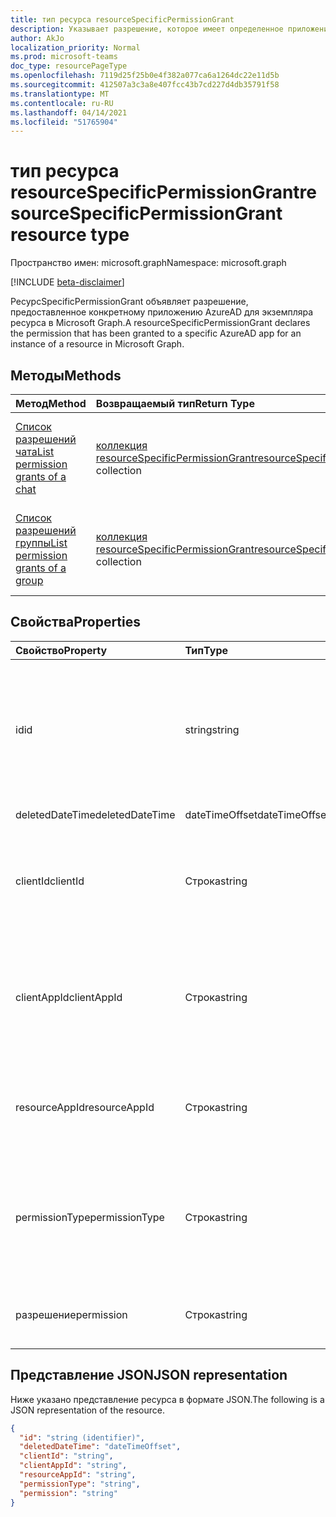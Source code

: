 ```yaml
---
title: тип ресурса resourceSpecificPermissionGrant
description: Указывает разрешение, которое имеет определенное приложение Azure AD.
author: AkJo
localization_priority: Normal
ms.prod: microsoft-teams
doc_type: resourcePageType
ms.openlocfilehash: 7119d25f25b0e4f382a077ca6a1264dc22e11d5b
ms.sourcegitcommit: 412507a3c3a8e407fcc43b7cd227d4db35791f58
ms.translationtype: MT
ms.contentlocale: ru-RU
ms.lasthandoff: 04/14/2021
ms.locfileid: "51765904"
---
```

# <a name="resourcespecificpermissiongrant-resource-type"></a><span data-ttu-id="8e0f1-103">тип ресурса resourceSpecificPermissionGrant</span><span class="sxs-lookup"><span data-stu-id="8e0f1-103">resourceSpecificPermissionGrant resource type</span></span>

<span data-ttu-id="8e0f1-104">Пространство имен: microsoft.graph</span><span class="sxs-lookup"><span data-stu-id="8e0f1-104">Namespace: microsoft.graph</span></span>

[!INCLUDE [beta-disclaimer](../../includes/beta-disclaimer.md)]

<span data-ttu-id="8e0f1-105">РесурсSpecificPermissionGrant объявляет разрешение, предоставленное конкретному приложению AzureAD для экземпляра ресурса в Microsoft Graph.</span><span class="sxs-lookup"><span data-stu-id="8e0f1-105">A resourceSpecificPermissionGrant declares the permission that has been granted to a specific AzureAD app for an instance of a resource in Microsoft Graph.</span></span>

## <a name="methods"></a><span data-ttu-id="8e0f1-106">Методы</span><span class="sxs-lookup"><span data-stu-id="8e0f1-106">Methods</span></span>

|  <span data-ttu-id="8e0f1-107">Метод</span><span class="sxs-lookup"><span data-stu-id="8e0f1-107">Method</span></span>                                                                   |  <span data-ttu-id="8e0f1-108">Возвращаемый тип</span><span class="sxs-lookup"><span data-stu-id="8e0f1-108">Return Type</span></span>                                                                     | <span data-ttu-id="8e0f1-109">Описание</span><span class="sxs-lookup"><span data-stu-id="8e0f1-109">Description</span></span>                                                  | 
| :------------------------------------------------------------------------ | :------------------------------------------------------------------------------- | :----------------------------------------------------------- |
|[<span data-ttu-id="8e0f1-110">Список разрешений чата</span><span class="sxs-lookup"><span data-stu-id="8e0f1-110">List permission grants of a chat</span></span>](../api/chat-list-permissiongrants.md)   | <span data-ttu-id="8e0f1-111">[коллекция resourceSpecificPermissionGrant](resourcespecificpermissiongrant.md)</span><span class="sxs-lookup"><span data-stu-id="8e0f1-111">[resourceSpecificPermissionGrant](resourcespecificpermissiongrant.md) collection</span></span> | <span data-ttu-id="8e0f1-112">Список разрешений, предоставленных в определенном чате.</span><span class="sxs-lookup"><span data-stu-id="8e0f1-112">List permissions that have been granted in a specific chat.</span></span>  |
|[<span data-ttu-id="8e0f1-113">Список разрешений группы</span><span class="sxs-lookup"><span data-stu-id="8e0f1-113">List permission grants of a group</span></span>](../api/group-list-permissiongrants.md) | <span data-ttu-id="8e0f1-114">[коллекция resourceSpecificPermissionGrant](resourcespecificpermissiongrant.md)</span><span class="sxs-lookup"><span data-stu-id="8e0f1-114">[resourceSpecificPermissionGrant](resourcespecificpermissiongrant.md) collection</span></span> | <span data-ttu-id="8e0f1-115">Список разрешений, предоставленных в определенной группе.</span><span class="sxs-lookup"><span data-stu-id="8e0f1-115">List permissions that have been granted in a specific group.</span></span> |

## <a name="properties"></a><span data-ttu-id="8e0f1-116">Свойства</span><span class="sxs-lookup"><span data-stu-id="8e0f1-116">Properties</span></span>

| <span data-ttu-id="8e0f1-117">Свойство</span><span class="sxs-lookup"><span data-stu-id="8e0f1-117">Property</span></span>        | <span data-ttu-id="8e0f1-118">Тип</span><span class="sxs-lookup"><span data-stu-id="8e0f1-118">Type</span></span>          | <span data-ttu-id="8e0f1-119">Описание</span><span class="sxs-lookup"><span data-stu-id="8e0f1-119">Description</span></span>                                                                           |
| :-------------- | :------------ | :------------------------------------------------------------------------------------ |
| <span data-ttu-id="8e0f1-120">id</span><span class="sxs-lookup"><span data-stu-id="8e0f1-120">id</span></span>              | <span data-ttu-id="8e0f1-121">string</span><span class="sxs-lookup"><span data-stu-id="8e0f1-121">string</span></span>        | <span data-ttu-id="8e0f1-122">Уникальный идентификатор гранта разрешений, определяемого конкретными ресурсами.</span><span class="sxs-lookup"><span data-stu-id="8e0f1-122">The unique identifier of the resource-specific permission grant.</span></span> <span data-ttu-id="8e0f1-123">Только для чтения.</span><span class="sxs-lookup"><span data-stu-id="8e0f1-123">Read-only.</span></span>           |
| <span data-ttu-id="8e0f1-124">deletedDateTime</span><span class="sxs-lookup"><span data-stu-id="8e0f1-124">deletedDateTime</span></span> | <span data-ttu-id="8e0f1-125">dateTimeOffset</span><span class="sxs-lookup"><span data-stu-id="8e0f1-125">dateTimeOffset</span></span>| <span data-ttu-id="8e0f1-126">Не используется.</span><span class="sxs-lookup"><span data-stu-id="8e0f1-126">Not used.</span></span>                                                                             |
| <span data-ttu-id="8e0f1-127">clientId</span><span class="sxs-lookup"><span data-stu-id="8e0f1-127">clientId</span></span>        | <span data-ttu-id="8e0f1-128">Строка</span><span class="sxs-lookup"><span data-stu-id="8e0f1-128">string</span></span>        | <span data-ttu-id="8e0f1-129">ID приложения Azure AD, которое было предоставлено доступ.</span><span class="sxs-lookup"><span data-stu-id="8e0f1-129">ID of the Azure AD app that has been granted access.</span></span> <span data-ttu-id="8e0f1-130">Только для чтения.</span><span class="sxs-lookup"><span data-stu-id="8e0f1-130">Read-only.</span></span>                            |
| <span data-ttu-id="8e0f1-131">clientAppId</span><span class="sxs-lookup"><span data-stu-id="8e0f1-131">clientAppId</span></span>     | <span data-ttu-id="8e0f1-132">Строка</span><span class="sxs-lookup"><span data-stu-id="8e0f1-132">string</span></span>        | <span data-ttu-id="8e0f1-133">ID директора службы приложения Azure AD, которое было предоставлено доступ.</span><span class="sxs-lookup"><span data-stu-id="8e0f1-133">ID of the service principal of the Azure AD app that has been granted access.</span></span> <span data-ttu-id="8e0f1-134">Только для чтения.</span><span class="sxs-lookup"><span data-stu-id="8e0f1-134">Read-only.</span></span>   |
| <span data-ttu-id="8e0f1-135">resourceAppId</span><span class="sxs-lookup"><span data-stu-id="8e0f1-135">resourceAppId</span></span>   | <span data-ttu-id="8e0f1-136">Строка</span><span class="sxs-lookup"><span data-stu-id="8e0f1-136">string</span></span>        | <span data-ttu-id="8e0f1-137">ID приложения Azure AD, на который размещен ресурс.</span><span class="sxs-lookup"><span data-stu-id="8e0f1-137">ID of the Azure AD app that is hosting the resource.</span></span> <span data-ttu-id="8e0f1-138">Только для чтения.</span><span class="sxs-lookup"><span data-stu-id="8e0f1-138">Read-only.</span></span>                        |
| <span data-ttu-id="8e0f1-139">permissionType</span><span class="sxs-lookup"><span data-stu-id="8e0f1-139">permissionType</span></span>  | <span data-ttu-id="8e0f1-140">Строка</span><span class="sxs-lookup"><span data-stu-id="8e0f1-140">string</span></span>        | <span data-ttu-id="8e0f1-141">Тип разрешения.</span><span class="sxs-lookup"><span data-stu-id="8e0f1-141">The type of permission.</span></span> <span data-ttu-id="8e0f1-142">Возможные значения: `Application`, `Delegated`.</span><span class="sxs-lookup"><span data-stu-id="8e0f1-142">Possible values are: `Application`, `Delegated`.</span></span> <span data-ttu-id="8e0f1-143">Только для чтения.</span><span class="sxs-lookup"><span data-stu-id="8e0f1-143">Read-only.</span></span> |
| <span data-ttu-id="8e0f1-144">разрешение</span><span class="sxs-lookup"><span data-stu-id="8e0f1-144">permission</span></span>      | <span data-ttu-id="8e0f1-145">Строка</span><span class="sxs-lookup"><span data-stu-id="8e0f1-145">string</span></span>        | <span data-ttu-id="8e0f1-146">Имя разрешения.</span><span class="sxs-lookup"><span data-stu-id="8e0f1-146">The name of the permission.</span></span> <span data-ttu-id="8e0f1-147">Только для чтения.</span><span class="sxs-lookup"><span data-stu-id="8e0f1-147">Read-only.</span></span>                                                |

## <a name="json-representation"></a><span data-ttu-id="8e0f1-148">Представление JSON</span><span class="sxs-lookup"><span data-stu-id="8e0f1-148">JSON representation</span></span>

<span data-ttu-id="8e0f1-149">Ниже указано представление ресурса в формате JSON.</span><span class="sxs-lookup"><span data-stu-id="8e0f1-149">The following is a JSON representation of the resource.</span></span>

<!-- {
  "blockType": "resource",
  "keyProperty": "id",
  "@odata.type": "microsoft.graph.resourceSpecificPermissionGrant"
}-->

```json
{
  "id": "string (identifier)",
  "deletedDateTime": "dateTimeOffset",
  "clientId": "string",
  "clientAppId": "string",
  "resourceAppId": "string",
  "permissionType": "string",
  "permission": "string"
}
```


